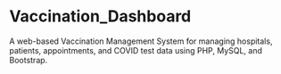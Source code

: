 # Vaccination_Dashboard
A web-based Vaccination Management System for managing hospitals, patients, appointments, and COVID test data using PHP, MySQL, and Bootstrap.
